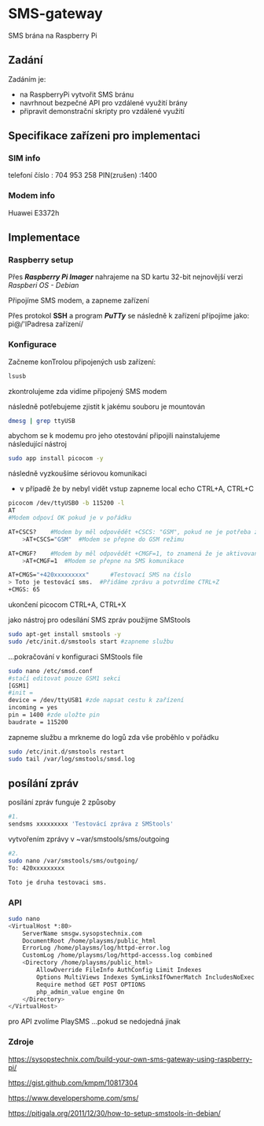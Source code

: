 # SMS-gateway

SMS brána na Raspberry Pi

## Zadání

Zadáním je:

- na RaspberryPi vytvořit SMS bránu
- navrhnout bezpečné API pro vzdálené využití brány
- připravit demonstrační skripty pro vzdálené využití

## Specifikace zařízeni pro implementaci

### SIM info

telefoní číslo : 704 953 258
PIN(zrušen) :1400

### Modem info

Huawei E3372h

## Implementace

### Raspberry setup

Přes ***Raspberry Pi Imager*** nahrajeme na SD kartu 32-bit nejnovější verzi *Raspberi OS - Debian*

Připojíme SMS modem, a zapneme zařízení

Přes protokol **SSH** a program ***PuTTy*** se následně k zařízení přípojíme jako:
pi@/'IPadresa zařízení/

### Konfigurace

Začneme konTrolou připojených usb zařízení:

```bash
lsusb
```

zkontrolujeme zda vidíme připojený SMS modem

následně potřebujeme zjistit k jakému souboru je mountován

```bash
dmesg | grep ttyUSB
```

abychom se k modemu pro jeho otestování připojili nainstalujeme následující nástroj

```bash
sudo app install picocom -y
```

následně vyzkoušíme sériovou komunikaci

- v případě že by nebyl vidět vstup zapneme local echo CTRL+A, CTRL+C

```bash
picocom /dev/ttyUSB0 -b 115200 -l
AT 
#Modem odpoví OK pokud je v pořádku

AT+CSCS?    #Modem by měl odpovědět +CSCS: "GSM", pokud ne je potřeba zadat následující příkaz
    >AT+CSCS="GSM"  #Modem se přepne do GSM režimu

AT+CMGF?    #Modem by měl odpovědět +CMGF=1, to znamená že je aktivovana SMS komunikace, pokud ne je nutné tuto komunikace aktivovat
    >AT+CMGF=1  #Modem se přepne na SMS komunikace

AT+CMGS="+420xxxxxxxxx"      #Testovací SMS na číslo
> Toto je testovácí sms.  #Přidáme zprávu a potvrdíme CTRL+Z
+CMGS: 65
```

ukončení picocom CTRL+A, CTRL+X

jako nástroj pro odesílání SMS zpráv použijme SMStools

```bash
sudo apt-get install smstools -y
sudo /etc/init.d/smstools start #zapneme službu
```

...pokračování v konfiguraci SMStools file

```bash
sudo nano /etc/smsd.conf
#stačí editovat pouze GSM1 sekci
[GSM1]
#init =
device = /dev/ttyUSB1 #zde napsat cestu k zařízení
incoming = yes
pin = 1400 #zde uložte pin
baudrate = 115200
```

zapneme službu a mrkneme do logů zda vše proběhlo v pořádku

```bash
sudo /etc/init.d/smstools restart
sudo tail /var/log/smstools/smsd.log
```

## posílání zpráv

posílání zpráv funguje 2 způsoby

```bash
#1.
sendsms xxxxxxxxx 'Testovácí zpráva z SMStools'
```

vytvořením zprávy v ~var/smstools/sms/outgoing

```bash
#2.
sudo nano /var/smstools/sms/outgoing/
To: 420xxxxxxxxx

Toto je druha testovaci sms.
```

### API

```bash
sudo nano 
<VirtualHost *:80>
    ServerName smsgw.sysopstechnix.com
    DocumentRoot /home/playsms/public_html
    ErrorLog /home/playsms/log/httpd-error.log
    CustomLog /home/playsms/log/httpd-accesss.log combined
    <Directory /home/playsms/public_html>
        AllowOverride FileInfo AuthConfig Limit Indexes
        Options MultiViews Indexes SymLinksIfOwnerMatch IncludesNoExec
        Require method GET POST OPTIONS
        php_admin_value engine On
    </Directory>
</VirtualHost>
```


pro API zvolíme PlaySMS
...pokud se nedojedná jinak

### Zdroje

https://sysopstechnix.com/build-your-own-sms-gateway-using-raspberry-pi/

https://gist.github.com/kmpm/10817304

https://www.developershome.com/sms/

https://pitigala.org/2011/12/30/how-to-setup-smstools-in-debian/